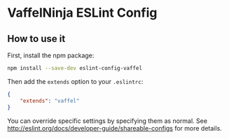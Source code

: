 # VaffelNinja ESLint Config

## How to use it

First, install the npm package:

```bash
npm install --save-dev eslint-config-vaffel
```

Then add the `extends` option to your `.eslintrc`:

```json
{
    "extends": "vaffel"
}
```

You can override specific settings by specifying them as normal. See <http://eslint.org/docs/developer-guide/shareable-configs> for more details.
